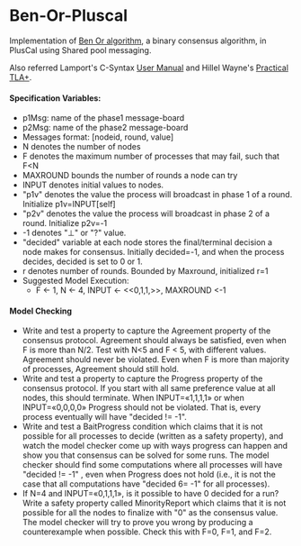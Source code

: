 # Ben-Or-Pluscal
Implementation of [Ben Or algorithm](http://disi.unitn.it/~montreso/ds/syllabus/papers/AguileraToeug-CorrecnessBenOr),
a binary consensus algorithm, in PlusCal using Shared pool messaging.

Also referred Lamport's C-Syntax [User Manual](https://lamport.azurewebsites.net/tla/c-manual.pdf) and Hillel Wayne's [Practical TLA+](https://lamport.azurewebsites.net/tla/practical-tla.html).

#### Specification Variables:
* p1Msg: name of the phase1 message-board
* p2Msg: name of the phase2 message-board
* Messages format: [nodeid, round, value]
* N denotes the number of nodes
* F denotes the maximum number of processes that may fail, such that F<N
* MAXROUND bounds the number of rounds a node can try
* INPUT denotes initial values to nodes.
* "p1v" denotes the value the process will broadcast in phase 1 of a round. Initialize p1v=INPUT[self]
* "p2v" denotes the value the process will broadcast in phase 2 of a round. Initialize p2v=-1
* -1 denotes "⊥" or "?" value.
* "decided" variable at each node stores the final/terminal decision a node makes for consensus.
    Initially decided=-1, and when the process decides, decided is set to 0 or 1.
* r denotes number of rounds. Bounded by Maxround, initialized r=1
* Suggested Model Execution:
    * F <- 1, N <- 4, INPUT <- <<0,1,1,>>, MAXROUND <-1

#### Model Checking
* Write and test a property to capture the Agreement property of the
consensus protocol. Agreement should always be satisfied, even when
F is more than N/2. Test with N<5 and F < 5, with different values.
Agreement should never be violated. Even when F is more than majority
of processes, Agreement should still hold.
* Write and test a property to capture the Progress property of the
consensus protocol. If you start with all same preference value at all
nodes, this should terminate.
When INPUT=«1,1,1,1» or when INPUT=«0,0,0,0» Progress should
not be violated. That is, every process eventually will have
"decided != -1".
* Write and test a BaitProgress condition which claims that it is not
possible for all processes to decide (written as a safety property), and
watch the model checker come up with ways progress can happen and
show you that consensus can be solved for some runs.
The model checker should find some computations where all
processes will have "decided != -1" , even when Progress does not hold
(i.e., it is not the case that all computations have "decided 6= -1" for
all processes).
* If N=4 and INPUT=«0,1,1,1», is it possible to have 0 decided for a run?
Write a safety property called MinorityReport which claims that it
is not possible for all the nodes to finalize with "0" as the consensus
value. The model checker will try to prove you wrong by producing a
counterexample when possible. Check this with F=0, F=1, and F=2.